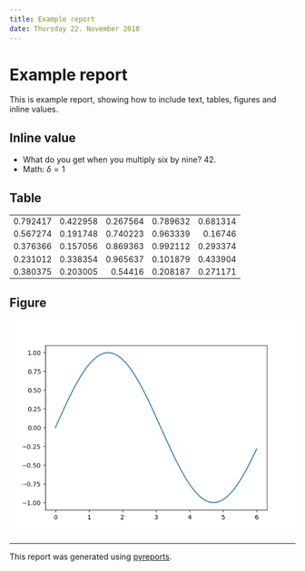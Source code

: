 ```yaml
---
title: Example report
date: Thursday 22. November 2018
---
```


# Example report

This is example report, showing how to include text, tables, figures and inline
values.

## Inline value

 - What do you get when you multiply six by nine? 42.
 - Math: $`\delta = 1`$
## Table

<table>
<tbody>
<tr><td style="text-align: right;">0.792417</td><td style="text-align: right;">0.422958</td><td style="text-align: right;">0.267564</td><td style="text-align: right;">0.789632</td><td style="text-align: right;">0.681314</td></tr>
<tr><td style="text-align: right;">0.567274</td><td style="text-align: right;">0.191748</td><td style="text-align: right;">0.740223</td><td style="text-align: right;">0.963339</td><td style="text-align: right;">0.16746 </td></tr>
<tr><td style="text-align: right;">0.376366</td><td style="text-align: right;">0.157056</td><td style="text-align: right;">0.869363</td><td style="text-align: right;">0.992112</td><td style="text-align: right;">0.293374</td></tr>
<tr><td style="text-align: right;">0.231012</td><td style="text-align: right;">0.338354</td><td style="text-align: right;">0.965637</td><td style="text-align: right;">0.101879</td><td style="text-align: right;">0.433904</td></tr>
<tr><td style="text-align: right;">0.380375</td><td style="text-align: right;">0.203005</td><td style="text-align: right;">0.54416 </td><td style="text-align: right;">0.208187</td><td style="text-align: right;">0.271171</td></tr>
</tbody>
</table>

## Figure

![Test image](fig.png)

----
This report was generated using [pyreports]().
